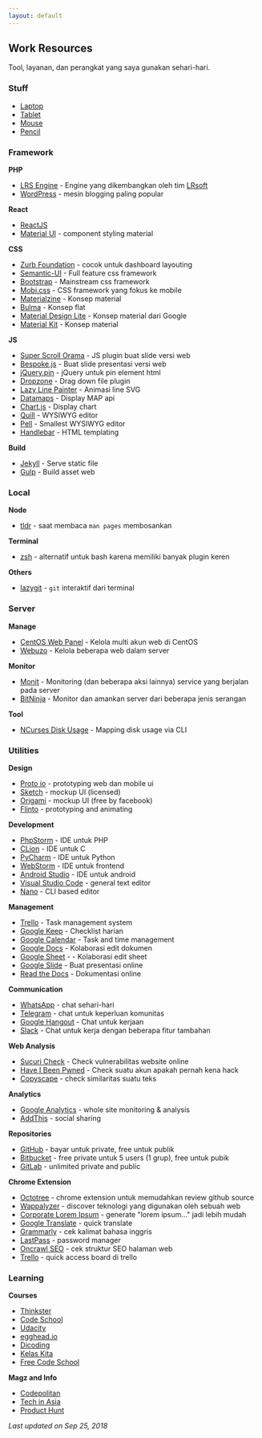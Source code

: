 ```yaml
---
layout: default
---
```


## Work Resources
Tool, layanan, dan perangkat yang saya gunakan sehari-hari.

### Stuff

- [Laptop](https://zaf.web.id/blog/review-apple-macbook-pro/)
- [Tablet](https://zaf.web.id/blog/review-apple-ipad-pro/)
- [Mouse](https://zaf.web.id/blog/review-apple-mouse-magic/)
- [Pencil](https://zaf.web.id/blog/review-apple-pencil/)

### Framework

**PHP**
- [LRS Engine](https://zaf.web.id/blog/lrsoft/lrs-engine/) - Engine yang dikembangkan oleh tim [LRsoft](https://lrsoft.co.id)
- [WordPress](https://w.org/) - mesin blogging paling popular

**React**
- [ReactJS](https://reactjs.org/)
- [Material UI](http://www.material-ui.com/) - component styling material

**CSS**
- [Zurb Foundation](https://foundation.zurb.com) - cocok untuk dashboard layouting
- [Semantic-UI](http://semantic-ui.com/) - Full feature css framework
- [Bootstrap](http://getbootstrap.com/) - Mainstream css framework
- [Mobi.css](http://getmobicss.com/) - CSS framework yang fokus ke mobile
- [Materialzine](http://materializecss.com/) - Konsep material
- [Bulma](http://bulma.io/) - Konsep flat
- [Material Design Lite](https://getmdl.io/) - Konsep material dari Google
- [Material Kit](http://demos.creative-tim.com/material-kit/index.html) - Konsep material

**JS**
- [Super Scroll Orama](http://johnpolacek.github.io/superscrollorama/) - JS plugin buat slide versi web
- [Bespoke.js](http://markdalgleish.com/projects/bespoke.js/) - Buat slide presentasi versi web
- [jQuery.pin](http://webpop.github.io/jquery.pin/) - jQuery untuk pin element html
- [Dropzone](http://www.dropzonejs.com/) - Drag down file plugin
- [Lazy Line Painter](http://lazylinepainter.info/) - Animasi line SVG
- [Datamaps](http://datamaps.github.io/) - Display MAP api
- [Chart.js](http://www.chartjs.org/) - Display chart
- [Quill](http://quilljs.com/) - WYSIWYG editor
- [Pell](https://jaredreich.com/pell) - Smallest WYSIWYG editor
- [Handlebar](http://handlebarsjs.com/) - HTML templating

**Build**
- [Jekyll](https://jekyllrb.com/) - Serve static file
- [Gulp](https://gulpjs.com/) - Build asset web

### Local

**Node**
- [tldr](https://github.com/tldr-pages/tldr) - saat membaca `man pages` membosankan

**Terminal**
- [zsh](http://www.zsh.org/) - alternatif untuk bash karena memiliki banyak plugin keren

**Others**
- [lazygit](https://github.com/jesseduffield/lazygit) - `git` interaktif dari terminal

### Server

**Manage**
- [CentOS Web Panel](http://centos-webpanel.com) - Kelola multi akun web di CentOS
- [Webuzo](http://www.webuzo.com) - Kelola beberapa web dalam server

**Monitor**
- [Monit](https://mmonit.com/monit) - Monitoring (dan beberapa aksi lainnya) service yang berjalan pada server
- [BitNinja](https://bitninja.io) - Monitor dan amankan server dari beberapa jenis serangan

**Tool**
- [NCurses Disk Usage](https://dev.yorhel.nl/ncdu) - Mapping disk usage via CLI

### Utilities

**Design**
- [Proto io](https://proto.io/) - prototyping web dan mobile ui
- [Sketch](https://www.sketchapp.com) - mockup UI (licensed)
- [Origami](http://origami.design) - mockup UI (free by facebook)
- [Flinto](https://www.flinto.com) - prototyping and animating

**Development**
- [PhpStorm](https://www.jetbrains.com/phpstorm/) - IDE untuk PHP
- [CLion](https://www.jetbrains.com/clion/) - IDE untuk C
- [PyCharm](https://www.jetbrains.com/pycharm) - IDE untuk Python
- [WebStorm](https://www.jetbrains.com/webstorm) - IDE untuk frontend
- [Android Studio](https://developer.android.com/studio/index.html) - IDE untuk android
- [Visual Studio Code](https://code.visualstudio.com/) - general text editor
- [Nano](https://www.nano-editor.org/) - CLI based editor

**Management**
- [Trello](https://trello.com) - Task management system
- [Google Keep](https://keep.google.com/) - Checklist harian
- [Google Calendar](https://www.google.com/calendar) - Task and time management
- [Google Docs](https://www.google.com/intl/en-GB/docs/about/) - Kolaborasi edit dokumen
- [Google Sheet](https://www.google.com/intl/en-GB/sheets/about/) - - Kolaborasi edit sheet
- [Google Slide](https://www.google.com/intl/en-GB/slides/about/) - Buat presentasi online
- [Read the Docs](https://readthedocs.org) - Dokumentasi online

**Communication**
- [WhatsApp](https://www.whatsapp.com/) - chat sehari-hari
- [Telegram](https://web.telegram.org) - chat untuk keperluan komunitas
- [Google Hangout](https://hangouts.google.com/) - Chat untuk kerjaan
- [Slack](https://slack.com) - Chat untuk kerja dengan beberapa fitur tambahan

**Web Analysis**
- [Sucuri Check](https://sitecheck.sucuri.net/) - Check vulnerabilitas website online
- [Have I Been Pwned](https://haveibeenpwned.com/) - Check suatu akun apakah pernah kena hack
- [Copyscape](http://www.copyscape.com/compare.php) - check similaritas suatu teks

**Analytics**
- [Google Analytics](https://analytics.google.com) - whole site monitoring & analysis
- [AddThis](https://www.addthis.com) - social sharing

**Repositories**
- [GitHub](https://github.com) - bayar untuk private, free untuk publik
- [Bitbucket](https://bitbucket.org) - free private untuk 5 users (1 grup), free untuk pubik
- [GitLab](https://gitlab.com) - unlimited private and public

**Chrome Extension**
- [Octotree](https://chrome.google.com/webstore/detail/octotree/bkhaagjahfmjljalopjnoealnfndnagc) - chrome extension untuk memudahkan review github source
- [Wappalyzer](https://chrome.google.com/webstore/detail/wappalyzer/gppongmhjkpfnbhagpmjfkannfbllamg) - discover teknologi yang digunakan oleh sebuah web
- [Corporate Lorem Ipsum](https://chrome.google.com/webstore/detail/corporate-ipsum/lfmadckmfehehmdnmhaebniooenedcbb?hl=en) - generate "lorem ipsum..." jadi lebih mudah
- [Google Translate](https://chrome.google.com/webstore/detail/google-translate/aapbdbdomjkkjkaonfhkkikfgjllcleb?hl=en) - quick translate
- [Grammarly](https://chrome.google.com/webstore/detail/grammarly-for-chrome/kbfnbcaeplbcioakkpcpgfkobkghlhen?hl=en) - cek kalimat bahasa inggris
- [LastPass](https://chrome.google.com/webstore/detail/lastpass-free-password-ma/hdokiejnpimakedhajhdlcegeplioahd?hl=en) - password manager
- [Oncrawl SEO](https://chrome.google.com/webstore/detail/oncrawl-seo-page-audit/ngcfjikphejojdjnmiegbcjhemldbjhp?hl=en) - cek struktur SEO halaman web
- [Trello](https://chrome.google.com/webstore/detail/trello/dmdidbedhnbabookbkpkgomahnocimke?hl=en) - quick access board di trello

### Learning

**Courses**
- [Thinkster](https://thinkster.io/)
- [Code School](https://www.codeschool.com/)
- [Udacity](https://www.udacity.com/)
- [egghead.io](https://egghead.io/)
- [Dicoding](https://www.dicoding.com/)
- [Kelas Kita](https://kelaskita.com/)
- [Free Code School](https://www.freecodecamp.com/)

**Magz and Info**
- [Codepolitan](https://www.codepolitan.com)
- [Tech in Asia](https://www.techinasia.com)
- [Product Hunt](https://www.producthunt.com)

*Last updated on Sep 25, 2018*
